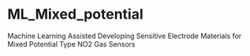 # ML_Mixed_potential
Machine Learning Assisted Developing Sensitive Electrode Materials for Mixed Potential Type NO2 Gas Sensors
